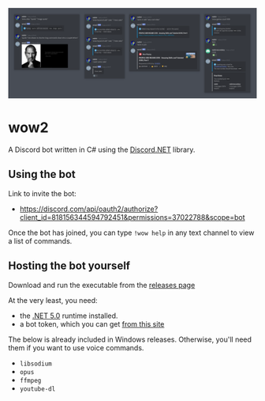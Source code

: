 <p align="center"><img src="res/about/examples.png"></p>

# wow2
A Discord bot written in C# using the [Discord.NET](https://github.com/discord-net/Discord.Net) library.

## Using the bot
Link to invite the bot:
 - https://discord.com/api/oauth2/authorize?client_id=818156344594792451&permissions=37022788&scope=bot

Once the bot has joined, you can type `!wow help` in any text channel to view a list of commands.

## Hosting the bot yourself
Download and run the executable from the [releases page](https://github.com/rednir/wow2/releases/)

At the very least, you need:
 - the [.NET 5.0](https://dotnet.microsoft.com/download) runtime installed.
 - a bot token, which you can get [from this site](https://discord.com/developers/applications)

The below is already included in Windows releases. Otherwise, you'll need them if you want to use voice commands.
 - `libsodium`
 - `opus`
 - `ffmpeg`
 - `youtube-dl`